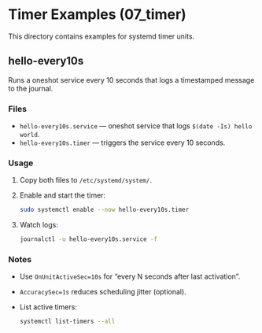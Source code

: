 # Timer Examples (07_timer)

This directory contains examples for systemd timer units.

## hello-every10s

Runs a oneshot service every 10 seconds that logs a timestamped message to the journal.

### Files

- `hello-every10s.service` — oneshot service that logs `$(date -Is) hello world`.
- `hello-every10s.timer` — triggers the service every 10 seconds.

### Usage

1. Copy both files to `/etc/systemd/system/`.
2. Enable and start the timer:

   ```bash
   sudo systemctl enable --now hello-every10s.timer
   ```

3. Watch logs:

   ```bash
   journalctl -u hello-every10s.service -f
   ```

### Notes

- Use `OnUnitActiveSec=10s` for “every N seconds after last activation”.
- `AccuracySec=1s` reduces scheduling jitter (optional).
- List active timers:

  ```bash
  systemctl list-timers --all
  ```
